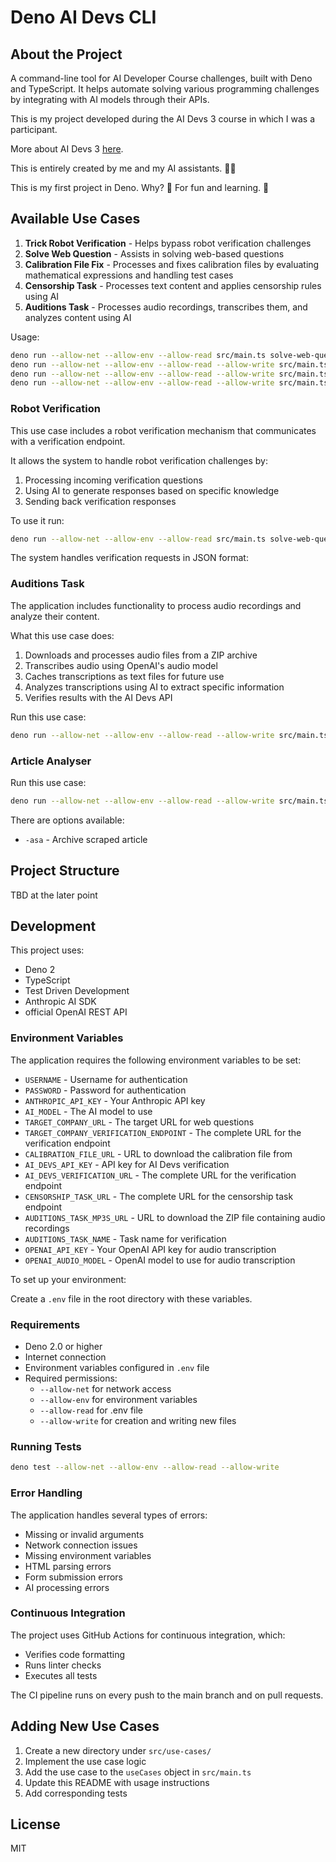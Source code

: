 # Deno AI Devs CLI

## About the Project

A command-line tool for AI Developer Course challenges, built with Deno and TypeScript. It helps automate solving various programming challenges by integrating with AI models through their APIs.

This is my project developed during the AI Devs 3 course in which I was a participant.

More about AI Devs 3 [here](https://www.aidevs.pl/).

This is entirely created by me and my AI assistants. 🤖🚀

This is my first project in Deno. Why? 🤔 For fun and learning. 🧠

## Available Use Cases

1. **Trick Robot Verification** - Helps bypass robot verification challenges
2. **Solve Web Question** - Assists in solving web-based questions
3. **Calibration File Fix** - Processes and fixes calibration files by evaluating mathematical expressions and handling test cases
4. **Censorship Task** - Processes text content and applies censorship rules using AI
5. **Auditions Task** - Processes audio recordings, transcribes them, and analyzes content using AI

Usage:

```bash
deno run --allow-net --allow-env --allow-read src/main.ts solve-web-question <url>
deno run --allow-net --allow-env --allow-read --allow-write src/main.ts calibration-file-fix
deno run --allow-net --allow-env --allow-read --allow-write src/main.ts censorship-task
deno run --allow-net --allow-env --allow-read --allow-write src/main.ts auditions-task
```

### Robot Verification

This use case includes a robot verification mechanism that communicates with a verification endpoint.

It allows the system to handle robot verification challenges by:

1. Processing incoming verification questions
2. Using AI to generate responses based on specific knowledge
3. Sending back verification responses

To use it run:

```bash
deno run --allow-net --allow-env --allow-read src/main.ts solve-web-question <url>
```

The system handles verification requests in JSON format:

### Auditions Task

The application includes functionality to process audio recordings and analyze their content.

What this use case does:

1. Downloads and processes audio files from a ZIP archive
2. Transcribes audio using OpenAI's audio model
3. Caches transcriptions as text files for future use
4. Analyzes transcriptions using AI to extract specific information
5. Verifies results with the AI Devs API

Run this use case:

```bash
deno run --allow-net --allow-env --allow-read --allow-write src/main.ts auditions-task
```

### Article Analyser

Run this use case:

```bash
deno run --allow-net --allow-env --allow-read --allow-write src/main.ts article-analyser -asa
```

There are options available:

- `-asa` - Archive scraped article

## Project Structure

TBD at the later point

## Development

This project uses:

- Deno 2
- TypeScript
- Test Driven Development
- Anthropic AI SDK
- official OpenAI REST API

### Environment Variables

The application requires the following environment variables to be set:

- `USERNAME` - Username for authentication
- `PASSWORD` - Password for authentication
- `ANTHROPIC_API_KEY` - Your Anthropic API key
- `AI_MODEL` - The AI model to use
- `TARGET_COMPANY_URL` - The target URL for web questions
- `TARGET_COMPANY_VERIFICATION_ENDPOINT` - The complete URL for the verification endpoint
- `CALIBRATION_FILE_URL` - URL to download the calibration file from
- `AI_DEVS_API_KEY` - API key for AI Devs verification
- `AI_DEVS_VERIFICATION_URL` - The complete URL for the verification endpoint
- `CENSORSHIP_TASK_URL` - The complete URL for the censorship task endpoint
- `AUDITIONS_TASK_MP3S_URL` - URL to download the ZIP file containing audio recordings
- `AUDITIONS_TASK_NAME` - Task name for verification
- `OPENAI_API_KEY` - Your OpenAI API key for audio transcription
- `OPENAI_AUDIO_MODEL` - OpenAI model to use for audio transcription

To set up your environment:

Create a `.env` file in the root directory with these variables.

### Requirements

- Deno 2.0 or higher
- Internet connection
- Environment variables configured in `.env` file
- Required permissions:
  - `--allow-net` for network access
  - `--allow-env` for environment variables
  - `--allow-read` for .env file
  - `--allow-write` for creation and writing new files

### Running Tests

```bash
deno test --allow-net --allow-env --allow-read --allow-write
```

### Error Handling

The application handles several types of errors:

- Missing or invalid arguments
- Network connection issues
- Missing environment variables
- HTML parsing errors
- Form submission errors
- AI processing errors

### Continuous Integration

The project uses GitHub Actions for continuous integration, which:

- Verifies code formatting
- Runs linter checks
- Executes all tests

The CI pipeline runs on every push to the main branch and on pull requests.

## Adding New Use Cases

1. Create a new directory under `src/use-cases/`
2. Implement the use case logic
3. Add the use case to the `useCases` object in `src/main.ts`
4. Update this README with usage instructions
5. Add corresponding tests

## License

MIT
